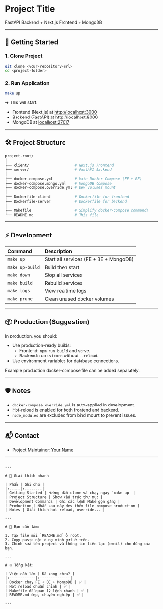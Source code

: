 # Project Title
FastAPI Backend + Next.js Frontend + MongoDB

---

## 🚀 Getting Started

### 1. Clone Project
```bash
git clone <your-repository-url>
cd <project-folder>
```

### 2. Run Application
```bash
make up
```
➔ This will start:
- Frontend (Next.js) at [http://localhost:3000](http://localhost:3000)
- Backend (FastAPI) at [http://localhost:8000](http://localhost:8000)
- MongoDB at [localhost:27017](localhost:27017)

---

## 🛠 Project Structure

```bash
project-root/
│
├── client/                     # Next.js Frontend
├── server/                     # FastAPI Backend
│
├── docker-compose.yml          # Main Docker Compose (FE + BE)
├── docker-compose.mongo.yml    # MongoDB Compose
├── docker-compose.override.yml # Dev volumes mount
│
├── Dockerfile-client           # Dockerfile for frontend
├── Dockerfile-server           # Dockerfile for backend
│
├── Makefile                    # Simplify docker-compose commands
└── README.md                   # This file
```

---

## ⚡ Development

| Command | Description |
|:--------|:------------|
| `make up` | Start all services (FE + BE + MongoDB) |
| `make up-build` | Build then start |
| `make down` | Stop all services |
| `make build` | Rebuild services |
| `make logs` | View realtime logs |
| `make prune` | Clean unused docker volumes |

---

## 📦 Production (Suggestion)

In production, you should:
- Use production-ready builds:
  - Frontend: `npm run build` and serve.
  - Backend: run `uvicorn` without `--reload`.
- Use environment variables for database connections.

Example production docker-compose file can be added separately.

---

## 🛡 Notes
- `docker-compose.override.yml` is auto-applied in development.
- Hot-reload is enabled for both frontend and backend.
- `node_modules` are excluded from bind mount to prevent issues.

---

## 📬 Contact

- Project Maintainer: [Your Name](mailto:your-email@example.com)

---
```

---

# 🎯 Giải thích nhanh

| Phần | Ghi chú |
|:-----|:--------|
| Getting Started | Hướng dẫn clone và chạy ngay `make up` |
| Project Structure | Show cấu trúc thư mục |
| Development Commands | Ghi các lệnh Make gọn gàng |
| Production | Nhắc sau này dev thêm file compose production |
| Notes | Giải thích hot reload, override... |

---

# 🧹 Bạn cần làm:

1. Tạo file mới `README.md` ở root.
2. Copy paste nội dung mình gửi ở trên.
3. Chỉnh sửa tên project và thông tin liên lạc (email) cho đúng của bạn.

---

# 🔥 Tổng kết:

| Việc cần làm | Đã xong chưa? |
|:------------|:--------------|
| Docker chạy FE + BE + MongoDB | ✅ |
| Hot reload chuẩn chỉnh | ✅ |
| Makefile để quản lý lệnh nhanh | ✅ |
| README.md đẹp, chuyên nghiệp | ✅ |

---